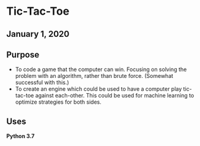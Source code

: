 # Tic-Tac-Toe

## January 1, 2020

## Purpose

* To code a game that the computer can win. Focusing on solving the problem with an algorithm, rather than brute force. (Somewhat successful with this.)
* To create an engine which could be used to have a computer play tic-tac-toe against each-other. This could be used for machine learning to optimize strategies for both sides. 

## Uses

**Python 3.7**

